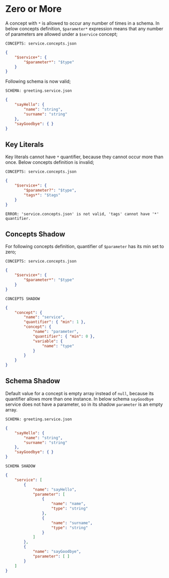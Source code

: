 # Zero or More

A concept with `*` is allowed to occur any number of times in a schema. In below
concepts definition, `$parameter*` expression means that any number of
parameters are allowed under a `$service` concept;

`CONCEPTS: service.concepts.json`

```json name="service.concepts.json"
{
    "$service+": {
        "$parameter*": "$type"
    }
}
```

Following schema is now valid;

`SCHEMA: greeting.service.json`

```json name="greeting.service.json"
{
    "sayHello": { 
        "name": "string",
        "surname": "string"
    },
    "sayGoodbye": { }
}
```

## Key Literals

Key literals cannot have `*` quantifier, because they cannot occur more than
once. Below concepts definition is invalid;

`CONCEPTS: service.concepts.json`

```json name="key-literals/service.concepts.json"
{
    "$service+": {
        "$parameter?": "$type",
        "tags*": "$tags"
    }
}
```

`ERROR: 'service.concepts.json' is not valid, 'tags' cannot have '*'
quantifier.`

## Concepts Shadow

For following concepts definition, quantifier of `$parameter` has its min set to
zero;

`CONCEPTS: service.concepts.json`

```json name="concepts-shadow/service.concepts.json"
{
    "$service+": {
        "$parameter*": "$type"
    }
}
```

`CONCEPTS SHADOW`

```json name="concepts-shadow/service.concepts-shadow.json"
{
    "concept": {
        "name": "service",
        "quantifier": { "min": 1 },
        "concept": {
            "name": "parameter",
            "quantifier": { "min": 0 },
            "variable": {
                "name": "type"
            }
        }
    }
}
```

## Schema Shadow

Default value for a concept is empty array instead of `null`, because its
quantifier allows more than one instance. In below schema `sayGoodbye` service
does not have a parameter, so in its shadow `parameter` is an empty array.

`SCHEMA: greeting.service.json`

```json name="schema-shadow/greeting.service.json"
{
    "sayHello": {
        "name": "string",
        "surname": "string"
    },
    "sayGoodbye": { }
}
```

`SCHEMA SHADOW`

```json name="schema-shadow/greeting.service-shadow.json"
{
    "service": [
        {
            "name": "sayHello",
            "parameter": [
                {
                    "name": "name",
                    "type": "string"
                },
                {
                    "name": "surname",
                    "type": "string"
                }
            ]
        },
        {
            "name": "sayGoodbye",
            "parameter": [ ]
        }
    ]
}
```

